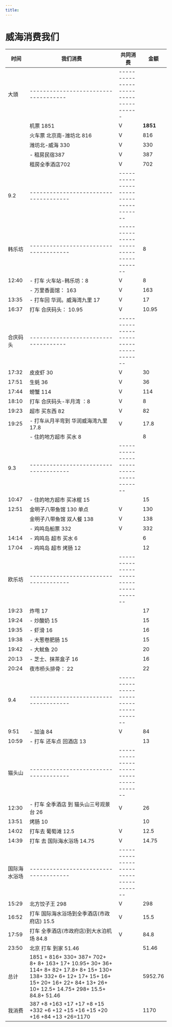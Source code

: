 ```yaml
---
title:
---
```

# 威海消费我们

| 时间         | 我们消费                                                     | 共同消费                              | 金额     |
| ------------ | ------------------------------------------------------------ | ------------------------------------- | -------- |
| 大頭         | ------------------------------------                         | ------------------------------------  |          |
|              | 机票 1851                                                    | V                                     | **1851** |
|              | 火车票 北京南-潍坊北 816                                     | V                                     | 816      |
|              | 潍坊北-威海  330                                             | V                                     | 330      |
|              | - 租房民宿387                                                | V                                     | 387      |
|              | 租房全季酒店702                                              | V                                     | 702      |
| 9.2          | -------------------------------------                        | ------------------------------------- |          |
| 韩乐坊       | -------------------------------------                        | ------------------------------------- | 8        |
| 12:40        | - 打车 火车站-韩乐坊：8                                      | V                                     | 8        |
|              | - 万里香面馆：        163                                    | V                                     | 163      |
| 13:35        | - 打车回 华润。威海湾九里   17                               | V                                     | 17       |
| 16:37        | 打车  合庆码头： 10.95                                       | V                                     | 10.95    |
| 合庆码头     | ------------------------------------                         | ------------------------------------- |          |
| 17:32        | 皮皮虾 30                                                    | V                                     | 30       |
| 17:51        | 生蚝   36                                                    | V                                     | 36       |
| 17:44        | 螃蟹 114                                                     | V                                     | 114      |
| 18:10        | 打车 合庆码头-半月湾   ：8                                   | V                                     | 8        |
| 19:23        | 超市 买东西  82                                              | V                                     | 82       |
| 19:25        | - 打车从月半弯到 华润威海湾九里  17.8                        | V                                     | 17.8     |
|              | - 住的地方超市 买水 8                                        |                                       | 8        |
| 9.3          | -------------------------------------                        | ------------------------------------- |          |
| 10:47        | - 住的地方超市 买冰棍 15                                     |                                       | 15       |
| 12:51        | 金明子八带鱼馆 130 单点                                      | V                                     | 130      |
|              | 金明子八带鱼馆 双人餐 138                                    | V                                     | 138      |
|              | - 鸡鸣岛船票 332                                             | V                                     | 332      |
| 14:14        | - 鸡鸣岛 超市 买水 6                                         |                                       | 6        |
| 17:04        | - 鸡鸣岛 超市 烤肠 12                                        |                                       | 12       |
| 欧乐坊       | -------------------------------------                        | ------------------------------------- |          |
| 19:23        | 炸甩 17                                                      |                                       | 17       |
| 19:24        | - 炒酸奶 15                                                  |                                       | 15       |
| 19:35        | - 虾滑     16                                                |                                       | 16       |
| 19:38        | - 大葱卷肥肠 15                                              |                                       | 15       |
| 19:42        | - 大鱿鱼    20                                               |                                       | 20       |
| 20:13        | - 芝士、抹茶盒子 16                                          |                                       | 16       |
| 20:24        | 夜市桥头排骨： 22                                            |                                       | 22       |
| 9.4          | -------------------------------------                        | ------------------------------------- |          |
| 9:51         | - 加油 84                                                    | V                                     | 84       |
| 10:59        | - 打车 还车点 回酒店 13                                      |                                       | 13       |
| 猫头山       | -------------------------------------                        | ------------------------------------- |          |
| 12:30        | - 打车  全季酒店 到 猫头山三号观景台  26                     | V                                     | 26       |
| 13:51        | 烤肠 10                                                      |                                       | 10       |
| 14:02        | 打车去 葡萄滩 12.5                                           | V                                     | 12.5     |
| 14:39        | 打车  去 国际海水浴场 14.75                                  | V                                     | 14.75    |
| 国际海水浴场 | -------------------------------------                        | ------------------------------------- |          |
| 15:29        | 北方饺子王  298                                              | V                                     | 298      |
| 16:52        | 打车 国际海水浴场到全季酒店(市政府店)  15.5                  | V                                     | 15.5     |
| 17:59        | 打车 全季酒店(市政府店)到大水泊机场 84.8                     | V                                     | 84.8     |
| 23:50        | 北京 打车 到家  51.46                                        |                                       | 51.46    |
| 总计         | 1851 + 816+ 330+ 387+ 702+ 8+ 8+ 163+ 17+ 10.95+ 30+ 36+ 114+ 8+ 82+ 17.8+ 8+ 15+ 130+ 138+ 332+ 6+ 12+ 17+ 15+ 16+ 15+ 20+ 16+ 22+ 84+ 13+ 26+ 10+ 12.5+ 14.75+ 298+ 15.5+ 84.8+ 51.46 |                                       | 5952.76  |
| 我消费       | 387 +8 +163 +17 +17 +8 +15 +332 +6 +12 +15 +16 +15 +20 +16 +84 +13 +26=1170 |                                       | 1170     |

